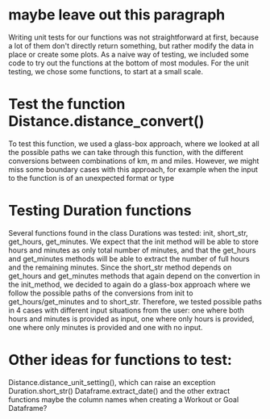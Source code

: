 # maybe leave out this paragraph
Writing unit tests for our functions was not straightforward at first, because a lot of them don't directly return something, but rather modify the data in place or create some plots. As a naive way of testing, we included some code to try out the functions at the bottom of most modules.
For the unit testing, we chose some functions, to start at a small scale.

# Test the function Distance.distance_convert()
To test this function, we used a glass-box approach, where we looked at all the possible paths we can take through this function, with the different conversions between combinations of km, m and miles. However, we might miss some boundary cases with this approach, for example when the input to the function is of an unexpected format or type

# Testing Duration functions
Several functions found in the class Durations was tested: init, short_str, get_hours, get_minutes. We expect that the init method will be able to store hours and minutes as only total number of minutes, and that the get_hours and get_minutes methods will be able to extract the number of full hours and the remaining minutes. Since the short_str method depends on get_hours and get_minutes methods that again depend on the convertion in the init_method, we decided to again do a glass-box approach where we follow the possible paths of the conversions from init to get_hours/get_minutes and to short_str. Therefore, we tested possible paths in 4 cases with different input situations from the user: one where both hours and minutes is provided as input, one where only hours is provided, one where only minutes is provided and one with no input.

# Other ideas for functions to test:
Distance.distance_unit_setting(), which can raise an exception
Duration.short_str()
Dataframe.extract_date() and the other extract functions
maybe the column names when creating a Workout or Goal Dataframe?